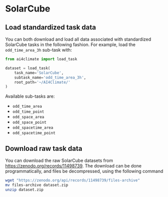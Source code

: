 # SolarCube

## Load standardized task data

You can both download and load all data associated with standardized SolarCube tasks
in the following fashion. For example, load the `odd_time_area_3h` sub-task
with:

```Python
from ai4climate import load_task

dataset = load_task(
    task_name='SolarCube', 
    subtask_name='odd_time_area_3h',
    root_path='~/AI4Climate/'
)
```

Available sub-tasks are:
- `odd_time_area`
- `odd_time_point`
- `odd_space_area`
- `odd_space_point`
- `odd_spacetime_area`
- `odd_spacetime_point`



## Download raw task data

You can download the raw SolarCube datasets from 
https://zenodo.org/records/11498739. The download can be
done programmatically, and files be decompressed, using the following command

```bash
wget "https://zenodo.org/api/records/11498739/files-archive"
mv files-archive dataset.zip
unzip dataset.zip
```